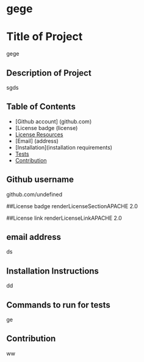 # gege

  # Title of Project
  gege

  ## Description  of Project
  sgds

  ## Table of Contents
  * [Github account] (github.com)
  * [License badge (license)
  * [License Resources](license)
  * [Email] (address)
  * [Installation](installation requirements)
  * [Tests](test)
  * [Contribution](contribution)
  
  ## Github username
  github.com/undefined

  ##License badge
  renderLicenseSectionAPACHE 2.0

  ##License link
  renderLicenseLinkAPACHE 2.0

  ## email address
  ds

  ## Installation Instructions
  dd

  ## Commands to run for tests
  ge

  ## Contribution
  ww
  